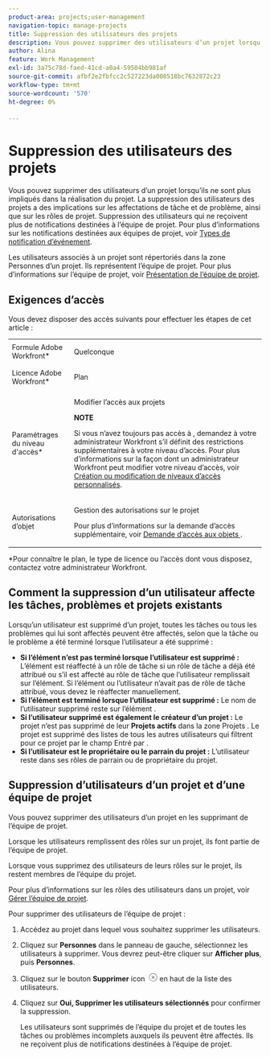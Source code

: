 ```yaml
---
product-area: projects;user-management
navigation-topic: manage-projects
title: Suppression des utilisateurs des projets
description: Vous pouvez supprimer des utilisateurs d’un projet lorsqu’ils ne sont plus impliqués dans la réalisation du projet.
author: Alina
feature: Work Management
exl-id: 3a75c78d-faed-41cd-a0a4-59504bb981af
source-git-commit: afbf2e2fbfcc2c527223da008518bc7632872c23
workflow-type: tm+mt
source-wordcount: '570'
ht-degree: 0%

---
```


# Suppression des utilisateurs des projets

Vous pouvez supprimer des utilisateurs d’un projet lorsqu’ils ne sont plus impliqués dans la réalisation du projet. La suppression des utilisateurs des projets a des implications sur les affectations de tâche et de problème, ainsi que sur les rôles de projet. Suppression des utilisateurs qui ne reçoivent plus de notifications destinées à l’équipe de projet. Pour plus d’informations sur les notifications destinées aux équipes de projet, voir [Types de notification d’événement](../../../administration-and-setup/manage-workfront/emails/event-notifications-available-in-wf.md).

Les utilisateurs associés à un projet sont répertoriés dans la zone Personnes d’un projet. Ils représentent l’équipe de projet. Pour plus d’informations sur l’équipe de projet, voir [Présentation de l’équipe de projet](../../../manage-work/projects/planning-a-project/project-team-overview.md).

## Exigences d’accès

Vous devez disposer des accès suivants pour effectuer les étapes de cet article :

<table style="table-layout:auto"> 
 <col> 
 <col> 
 <tbody> 
  <tr> 
   <td role="rowheader">Formule Adobe Workfront*</td> 
   <td> <p>Quelconque</p> </td> 
  </tr> 
  <tr> 
   <td role="rowheader">Licence Adobe Workfront*</td> 
   <td> <p>Plan </p> </td> 
  </tr> 
  <tr> 
   <td role="rowheader">Paramétrages du niveau d'accès*</td> 
   <td> <p>Modifier l’accès aux projets</p> <p><b>NOTE</b>

Si vous n’avez toujours pas accès à , demandez à votre administrateur Workfront s’il définit des restrictions supplémentaires à votre niveau d’accès. Pour plus d’informations sur la façon dont un administrateur Workfront peut modifier votre niveau d’accès, voir <a href="../../../administration-and-setup/add-users/configure-and-grant-access/create-modify-access-levels.md" class="MCXref xref">Création ou modification de niveaux d’accès personnalisés</a>.</p> </td>
</tr> 
  <tr> 
   <td role="rowheader">Autorisations d’objet</td> 
   <td> <p>Gestion des autorisations sur le projet</p> <p>Pour plus d’informations sur la demande d’accès supplémentaire, voir <a href="../../../workfront-basics/grant-and-request-access-to-objects/request-access.md" class="MCXref xref">Demande d’accès aux objets </a>.</p> </td> 
  </tr> 
 </tbody> 
</table>

*Pour connaître le plan, le type de licence ou l’accès dont vous disposez, contactez votre administrateur Workfront.

## Comment la suppression d’un utilisateur affecte les tâches, problèmes et projets existants

Lorsqu’un utilisateur est supprimé d’un projet, toutes les tâches ou tous les problèmes qui lui sont affectés peuvent être affectés, selon que la tâche ou le problème a été terminé lorsque l’utilisateur a été supprimé :

* **Si l’élément n’est pas terminé lorsque l’utilisateur est supprimé :** L’élément est réaffecté à un rôle de tâche si un rôle de tâche a déjà été attribué ou s’il est affecté au rôle de tâche que l’utilisateur remplissait sur l’élément. Si l’élément ou l’utilisateur n’avait pas de rôle de tâche attribué, vous devez le réaffecter manuellement.
* **Si l’élément est terminé lorsque l’utilisateur est supprimé :** Le nom de l’utilisateur supprimé reste sur l’élément .
* **Si l’utilisateur supprimé est également le créateur d’un projet :** Le projet n’est pas supprimé de leur **Projets actifs** dans la zone Projets . Le projet est supprimé des listes de tous les autres utilisateurs qui filtrent pour ce projet par le champ Entré par .
* **Si l’utilisateur est le propriétaire ou le parrain du projet :** L’utilisateur reste dans ses rôles de parrain ou de propriétaire du projet.

## Suppression d’utilisateurs d’un projet et d’une équipe de projet

Vous pouvez supprimer des utilisateurs d’un projet en les supprimant de l’équipe de projet.

Lorsque les utilisateurs remplissent des rôles sur un projet, ils font partie de l’équipe de projet.

Lorsque vous supprimez des utilisateurs de leurs rôles sur le projet, ils restent membres de l’équipe du projet.

Pour plus d’informations sur les rôles des utilisateurs dans un projet, voir [Gérer l’équipe de projet](../planning-a-project/manage-project-team.md).

Pour supprimer des utilisateurs de l’équipe de projet :

1. Accédez au projet dans lequel vous souhaitez supprimer les utilisateurs.

1. Cliquez sur **Personnes** dans le panneau de gauche, sélectionnez les utilisateurs à supprimer. Vous devrez peut-être cliquer sur **Afficher plus**, puis **Personnes**.

1. Cliquez sur le bouton **Supprimer** icon  ![Supprimer un élément](assets/remove-icon---x-in-circle.png) en haut de la liste des utilisateurs.

1. Cliquez sur **Oui, Supprimer les utilisateurs sélectionnés** pour confirmer la suppression.

   Les utilisateurs sont supprimés de l’équipe du projet et de toutes les tâches ou problèmes incomplets auxquels ils peuvent être affectés. Ils ne reçoivent plus de notifications destinées à l’équipe de projet.
